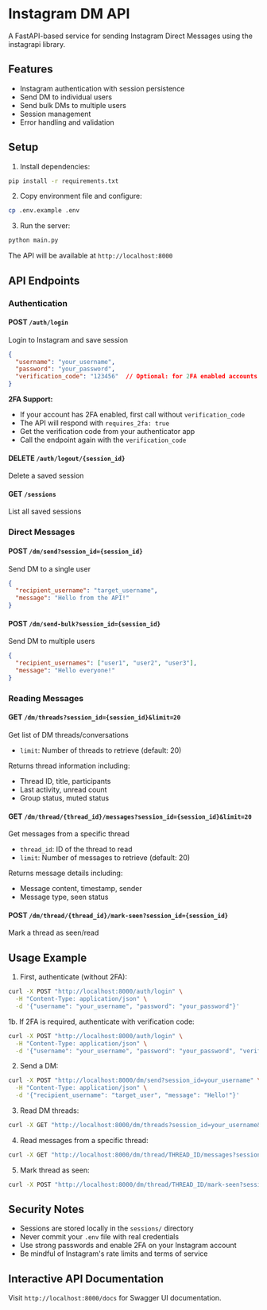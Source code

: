# Instagram DM API

A FastAPI-based service for sending Instagram Direct Messages using the instagrapi library.

## Features

- Instagram authentication with session persistence
- Send DM to individual users
- Send bulk DMs to multiple users
- Session management
- Error handling and validation

## Setup

1. Install dependencies:
```bash
pip install -r requirements.txt
```

2. Copy environment file and configure:
```bash
cp .env.example .env
```

3. Run the server:
```bash
python main.py
```

The API will be available at `http://localhost:8000`

## API Endpoints

### Authentication

#### POST `/auth/login`
Login to Instagram and save session
```json
{
  "username": "your_username",
  "password": "your_password",
  "verification_code": "123456"  // Optional: for 2FA enabled accounts
}
```

**2FA Support:**
- If your account has 2FA enabled, first call without `verification_code`
- The API will respond with `requires_2fa: true`
- Get the verification code from your authenticator app
- Call the endpoint again with the `verification_code`

#### DELETE `/auth/logout/{session_id}`
Delete a saved session

#### GET `/sessions`
List all saved sessions

### Direct Messages

#### POST `/dm/send?session_id={session_id}`
Send DM to a single user
```json
{
  "recipient_username": "target_username",
  "message": "Hello from the API!"
}
```

#### POST `/dm/send-bulk?session_id={session_id}`
Send DM to multiple users
```json
{
  "recipient_usernames": ["user1", "user2", "user3"],
  "message": "Hello everyone!"
}
```

### Reading Messages

#### GET `/dm/threads?session_id={session_id}&limit=20`
Get list of DM threads/conversations
- `limit`: Number of threads to retrieve (default: 20)

Returns thread information including:
- Thread ID, title, participants
- Last activity, unread count
- Group status, muted status

#### GET `/dm/thread/{thread_id}/messages?session_id={session_id}&limit=20`
Get messages from a specific thread
- `thread_id`: ID of the thread to read
- `limit`: Number of messages to retrieve (default: 20)

Returns message details including:
- Message content, timestamp, sender
- Message type, seen status

#### POST `/dm/thread/{thread_id}/mark-seen?session_id={session_id}`
Mark a thread as seen/read

## Usage Example

1. First, authenticate (without 2FA):
```bash
curl -X POST "http://localhost:8000/auth/login" \
  -H "Content-Type: application/json" \
  -d '{"username": "your_username", "password": "your_password"}'
```

1b. If 2FA is required, authenticate with verification code:
```bash
curl -X POST "http://localhost:8000/auth/login" \
  -H "Content-Type: application/json" \
  -d '{"username": "your_username", "password": "your_password", "verification_code": "123456"}'
```

2. Send a DM:
```bash
curl -X POST "http://localhost:8000/dm/send?session_id=your_username" \
  -H "Content-Type: application/json" \
  -d '{"recipient_username": "target_user", "message": "Hello!"}'
```

3. Read DM threads:
```bash
curl -X GET "http://localhost:8000/dm/threads?session_id=your_username&limit=10"
```

4. Read messages from a specific thread:
```bash
curl -X GET "http://localhost:8000/dm/thread/THREAD_ID/messages?session_id=your_username&limit=20"
```

5. Mark thread as seen:
```bash
curl -X POST "http://localhost:8000/dm/thread/THREAD_ID/mark-seen?session_id=your_username"
```

## Security Notes

- Sessions are stored locally in the `sessions/` directory
- Never commit your `.env` file with real credentials
- Use strong passwords and enable 2FA on your Instagram account
- Be mindful of Instagram's rate limits and terms of service

## Interactive API Documentation

Visit `http://localhost:8000/docs` for Swagger UI documentation.